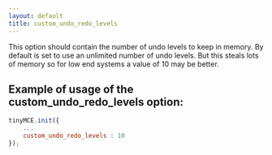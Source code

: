 ```yaml
---
layout: default
title: custom_undo_redo_levels
---
```


This option should contain the number of undo levels to keep in memory. By default is set to use an unlimited number of undo levels. But this steals lots of memory so for low end systems a value of 10 may be better.

## Example of usage of the custom_undo_redo_levels option:

```js
tinyMCE.init({
	...
	custom_undo_redo_levels : 10
});
```
